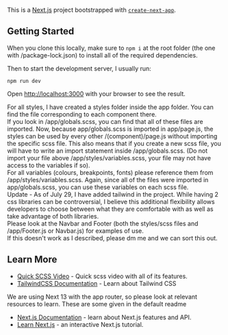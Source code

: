 This is a [Next.js](https://nextjs.org/) project bootstrapped with [`create-next-app`](https://github.com/vercel/next.js/tree/canary/packages/create-next-app).

## Getting Started

When you clone this locally, make sure to `npm i` at the root folder (the one with /package-lock.json) to install all of the required dependencies.

Then to start the development server, I usually run:

`npm run dev `

Open [http://localhost:3000](http://localhost:3000) with your browser to see the result.

For all styles, I have created a styles folder inside the app folder. You can find the file corresponding to each component there. <br/>
If you look in /app/globals.scss, you can find that all of these files are imported. Now, because app/globals.scss is imported in app/page.js, the styles can be used by every other /(component)/page.js without importing the specific scss file. This also means that if you create a new scss file, you will have to write an import statement inside /app/globals.scss. (Do not import your file above /app/styles/variables.scss, your file may not have access to the variables if so). <br/>
For all variables (colours, breakpoints, fonts) please reference them from /app/styles/variables.scss. Again, since all of the files were imported in app/globals.scss, you can use these variables on each scss file.<br/>
Update - As of July 29, I have added tailwind in the project. While having 2 css libraries can be controversial, I believe this additional flexibility allows developers to choose between what they are comfortable with as well as take advantage of both libraries. <br/>
Please look at the Navbar and Footer (both the styles/scss files and /app/Footer.js or Navbar.js) for examples of use. <br/>
If this doesn't work as I described, please dm me and we can sort this out.

## Learn More

- [Quick SCSS Video](https://www.youtube.com/watch?v=akDIJa0AP5c) - Quick scss video with all of its features.
- [TailwindCSS Documentation](https://v2.tailwindcss.com/docs) - Learn about Tailwind CSS

We are using Next 13 with the app router, so please look at relevant resources to learn. These are some given in the default readme

- [Next.js Documentation](https://nextjs.org/docs) - learn about Next.js features and API.
- [Learn Next.js](https://nextjs.org/learn) - an interactive Next.js tutorial.

